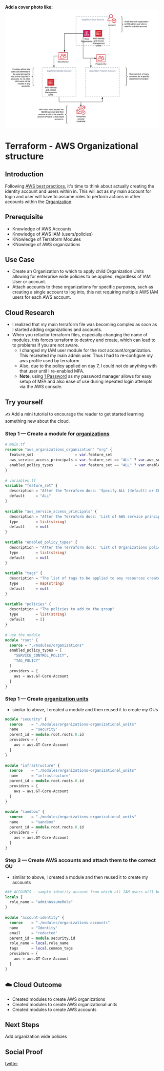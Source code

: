 **Add a cover photo like:**
![AWS Accounts](https://github.com/mattjenks/100DaysOfCloud/blob/main/Journey/007/GT_AWS_Accounts.png?raw=true)

# Terraform - AWS Organizational structure

## Introduction

Following [AWS best practices](https://aws.amazon.com/organizations/getting-started/best-practices/), it's time to think about actually creating the identity account and users within in. This will act as my main account for login and user will have to assume roles to perform actions in other accounts within the [Organization](https://aws.amazon.com/organizations/).

## Prerequisite

- Knowledge of AWS Accounts
- Knowledge of AWS IAM (users/policies)
- KNowledge of Terraform Modules
- KNowledge of AWS organizations

## Use Case

- Create an Organization to which to apply child Organization Units allowing for enterprise wide policies to be applied, regardless of IAM User or account.
- Attach accounts to these organizations for specific purposes, such as creating a single account to log into, this not requiring multiple AWS IAM users for each AWS account.

## Cloud Research 

- I realized that my main terraform file was becoming complex as soon as I started adding organizations and accounts.
- When you refactor terraform files, especially changing the name of modules, this forces terraform to destroy and create, which can lead to to problems if you are not aware.
  - I changed my IAM user module for the root account/organization. This recreated my main admin user. Thus I had to re-configure my aws profile used by terraform.
  - Also, due to the policy applied on day 7, I could not do anything with that user until I re-enabled MFA.
  - **Note**, using [1 Password](https://1password.com/) as my password manager allows for easy setup of MFA and also ease of use during repeated login attempts via the AWS console.


## Try yourself

✍️ Add a mini tutorial to encourage the reader to get started learning something new about the cloud.

### Step 1 — Create a module for [organizations](https://registry.terraform.io/providers/hashicorp/aws/latest/docs/resources/organizations_organization)

```terraform
# main.tf
resource "aws_organizations_organization" "org" {
  feature_set                   = var.feature_set
  aws_service_access_principals = var.feature_set == "ALL" ? var.aws_service_access_principals : null
  enabled_policy_types          = var.feature_set == "ALL" ? var.enabled_policy_types : null
}

# variables.tf
variable "feature_set" {
  description = "After the Terraform docs: 'Specify ALL (default) or CONSOLIDATED_BILLING.'"
  default     = "ALL"
}

variable "aws_service_access_principals" {
  description = "After the Terraform docs: 'List of AWS service principal names for which you want to enable integration with your organization. This is typically in the form of a URL, such as service-abbreviation.amazonaws.com. Organization must have feature_set set to ALL. For additional information, see the AWS Organizations User Guide.'"
  type        = list(string)
  default     = null
}

variable "enabled_policy_types" {
  description = "After the Terraform docs: 'List of Organizations policy types to enable in the Organization Root. Organization must have feature_set set to ALL. For additional information about valid policy types (e.g. SERVICE_CONTROL_POLICY and TAG_POLICY), see the AWS Organizations API Reference.'"
  type        = list(string)
  default     = null
}

variable "tags" {
  description = "The list of tags to be applied to any resources created by this module"
  type        = map(string)
  default     = null
}

variable "policies" {
  description = "The policies to add to the group"
  type        = list(string)
  default     = []
}

# use the module
module "root" {
  source = "./modules/organizations"
  enabled_policy_types = [
    "SERVICE_CONTROL_POLICY",
    "TAG_POLICY"
  ]
  providers = {
    aws = aws.GT-Core-Account
  }
}
```

### Step 1 — Create [organization units](https://registry.terraform.io/providers/hashicorp/aws/latest/docs/resources/organizations_organizational_unit)

- similar to above, I created a module and then reused it to create my OUs

```terraform
module "security" {
  source    = "./modules/organizations-organizational_units"
  name      = "security"
  parent_id = module.root.roots.0.id
  providers = {
    aws = aws.GT-Core-Account
  }
}

module "infrastructure" {
  source    = "./modules/organizations-organizational_units"
  name      = "infrastructure"
  parent_id = module.root.roots.0.id
  providers = {
    aws = aws.GT-Core-Account
  }
}

module "sandbox" {
  source    = "./modules/organizations-organizational_units"
  name      = "sandbox"
  parent_id = module.root.roots.0.id
  providers = {
    aws = aws.GT-Core-Account
  }
}
```

### Step 3 — Create AWS accounts and attach them to the correct OU

- similar to above, I created a module and then reused it to create my accounts

```terraform
### ACCOUNTS - sample identity account from which all IAM users will be spawned
locals {
  role_name = "adminAssumeRole"
}

module "account-identity" {
  source    = "./modules/organizations-accounts"
  name      = "Identity"
  email     = "redacted"
  parent_id = module.security.id
  role_name = local.role_name
  tags      = local.common_tags
  providers = {
    aws = aws.GT-Core-Account
  }
}
```

## ☁️ Cloud Outcome

- Created modules to create AWS organizations
- Created modules to create AWS organizational units
- Created modules to create AWS accounts

## Next Steps

Add organization wide policies

## Social Proof


[twitter](https://twitter.com/mejenks/status/1290374059373535232?s=20)
